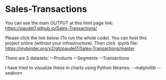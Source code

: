 # Sales-Transactions
You can see the main OUTPUT at this html page link:
https://paudel7.github.io/Sales-Transactions/

Please click the link below (To run the whole code).
You can host this project online (without your infrastructure).
Then click .ipynb file:
https://mybinder.org/v2/gh/paudel7/Sales-Transactions/master

There are 3 datasets:
--Products
--Segments
--Transactions

I have tried to visualize these in charts using Python libraries:
--matplotlib
--seaborn
